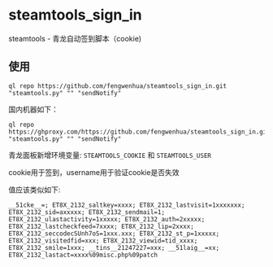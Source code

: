# steamtools_sign_in
steamtools - 青龙自动签到脚本（cookie)

## 使用
```shell
ql repo https://github.com/fengwenhua/steamtools_sign_in.git "steamtools.py" "" "sendNotify"
```

国内机器如下：

```shell
ql repo https://ghproxy.com/https://github.com/fengwenhua/steamtools_sign_in.git "steamtools.py" "" "sendNotify"
```

青龙面板新增环境变量: `STEAMTOOLS_COOKIE` 和 `STEAMTOOLS_USER`

cookie用于签到，username用于验证cookie是否失效


值应该类似如下:

```
__51cke__=; ET8X_2132_saltkey=xxxx; ET8X_2132_lastvisit=1xxxxxxx; ET8X_2132_sid=axxxxx; ET8X_2132_sendmail=1; ET8X_2132_ulastactivity=1xxxxx; ET8X_2132_auth=2xxxxx; ET8X_2132_lastcheckfeed=7xxxx; ET8X_2132_lip=2xxxx; ET8X_2132_seccodecSUnh7oS=1xxx.xxx; ET8X_2132_st_p=1xxxxx; ET8X_2132_visitedfid=xxx; ET8X_2132_viewid=tid_xxxx; ET8X_2132_smile=1xxx; __tins__21247227=xxx; __51laig__=xx; ET8X_2132_lastact=xxxx%09misc.php%09patch
```

